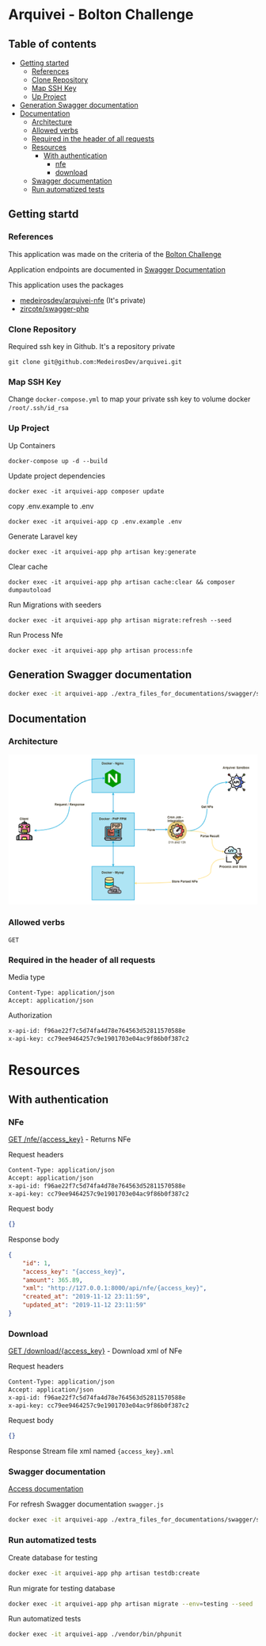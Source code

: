# Arquivei - Bolton Challenge

## Table of contents
- [Getting started](#getting-started)
    * [References](#references)
    * [Clone Repository](#clone-repository)
    * [Map SSH Key](#map-ssh-key)
    * [Up Project](#up-project)
- [Generation Swagger documentation](#generation-swagger-documentation)
- [Documentation](#documentation)
    * [Architecture](#architecture)
    * [Allowed verbs](#allowed-verbs)
    * [Required in the header of all requests](#required-in-the-header-of-all-requests)
    * [Resources](#resources)
        * [With authentication](#with-authentication)
            * [nfe](#nfe)
            * [download](#download)
    * [Swagger documentation](#swagger-documentation)
    * [Run automatized tests](#run-automatized-tests)

## Getting startd

### References
This application was made on the criteria of the [Bolton Challenge](https://public.3.basecamp.com/p/9wuA4g7RB79CBJkjvCzdKNFS)

Application endpoints are documented in [Swagger Documentation](http://127.0.0.1:8000/swagger/index.html)

This application uses the packages

- [medeirosdev/arquivei-nfe](https://github.com/MedeirosDev/arquivei-nfe) (It's private)
- [zircote/swagger-php](https://github.com/MedeirosDev/arquivei-nfe)

### Clone Repository
Required ssh key in Github. It's a repository private 
```
git clone git@github.com:MedeirosDev/arquivei.git
```

### Map SSH Key
Change `docker-compose.yml` to map your private ssh key to volume docker `/root/.ssh/id_rsa`


### Up Project
Up Containers
```
docker-compose up -d --build
```

Update project dependencies
```
docker exec -it arquivei-app composer update
```

copy .env.example to .env
```
docker exec -it arquivei-app cp .env.example .env
```

Generate Laravel key
```
docker exec -it arquivei-app php artisan key:generate
```


Clear cache
```
docker exec -it arquivei-app php artisan cache:clear && composer dumpautoload
```

Run Migrations with seeders
```
docker exec -it arquivei-app php artisan migrate:refresh --seed
```

Run Process Nfe
```
docker exec -it arquivei-app php artisan process:nfe
```


## Generation Swagger documentation
```bash
docker exec -it arquivei-app ./extra_files_for_documentations/swagger/swagger.sh
``` 


## Documentation

### Architecture
![Architecture](extra_files_for_documentations/structure.png)


### Allowed verbs
 `GET`

### Required in the header of all requests
Media type
```
Content-Type: application/json
Accept: application/json
```

Authorization
```
x-api-id: f96ae22f7c5d74fa4d78e764563d52811570588e
x-api-key: cc79ee9464257c9e1901703e04ac9f86b0f387c2
```

# Resources
## With authentication
### NFe
[GET /nfe/{access_key}](http://127.0.0.1:8000/nfe/{access_key}) - Returns NFe

Request headers
```
Content-Type: application/json
Accept: application/json
x-api-id: f96ae22f7c5d74fa4d78e764563d52811570588e
x-api-key: cc79ee9464257c9e1901703e04ac9f86b0f387c2
```

Request body
```json
{}
```

Response body
```json
{
    "id": 1,
    "access_key": "{access_key}",
    "amount": 365.89,
    "xml": "http://127.0.0.1:8000/api/nfe/{access_key}",
    "created_at": "2019-11-12 23:11:59",
    "updated_at": "2019-11-12 23:11:59"
}
```

### Download
[GET /download/{access_key}](http://127.0.0.1:8000/download/{access_key}) - Download xml of NFe

Request headers
```
Content-Type: application/json
Accept: application/json
x-api-id: f96ae22f7c5d74fa4d78e764563d52811570588e
x-api-key: cc79ee9464257c9e1901703e04ac9f86b0f387c2
```

Request body
```json
{}
```

Response Stream file xml named `{access_key}.xml`


### Swagger documentation
[Access documentation](http://127.0.0.1:8000/swagger/index.html) 

For refresh Swagger documentation `swagger.js`
```bash
docker exec -it arquivei-app ./extra_files_for_documentations/swagger/swagger.sh
``` 


### Run automatized tests

Create database for testing
```bash
docker exec -it arquivei-app php artisan testdb:create
``` 

Run migrate for testing database
```bash
docker exec -it arquivei-app php artisan migrate --env=testing --seed
``` 


Run automatized tests
```bash
docker exec -it arquivei-app ./vendor/bin/phpunit
``` 
